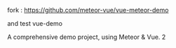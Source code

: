 fork : https://github.com/meteor-vue/vue-meteor-demo

and test  vue-demo

A comprehensive demo project, using Meteor &amp; Vue.
2